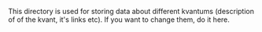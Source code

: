 This directory is used for storing data about different kvantums (description of
of the kvant, it's links etc). If you want to change them, do it here.